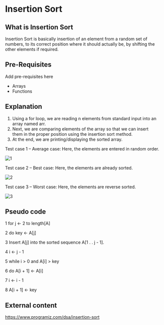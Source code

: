 # Insertion Sort

## What is Insertion Sort

Insertion Sort is basically insertion of an element from a random set of numbers, to its correct position where it should actually be, by shifting the other elements if required.

## Pre-Requisites

Add pre-requisites here

-  Arrays
-  Functions

## Explanation

1. Using a for loop, we are reading n elements from standard input into an array named arr.
2. Next, we are comparing elements of the array so that we can insert them in the proper position using the insertion sort method.
3. At the end, we are printing/displaying the sorted array.


Test case 1 – Average case: Here, the elements are entered in random order.

![1](https://user-images.githubusercontent.com/63907704/94988355-263ba180-058a-11eb-8c09-93ac0a06770f.png)

Test case 2 – Best case: Here, the elements are already sorted.

![2](https://user-images.githubusercontent.com/63907704/94988378-55eaa980-058a-11eb-8053-2339462eeba3.png)

Test case 3 – Worst case: Here, the elements are reverse sorted.

![3](https://user-images.githubusercontent.com/63907704/94988400-803c6700-058a-11eb-87e4-7023f05dfb82.png)

## Pseudo code

1  for j <- 2 to length[A]

2       do key <- A[j]

3         Insert A[j] into the sorted sequence A[1 . . j - 1].

4        i <- j - 1

5        while i > 0 and A[i] > key

6           do A[i + 1] <- A[i]

7              i <- i - 1

8        A[i + 1] <- key

## External content
https://www.programiz.com/dsa/insertion-sort

